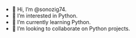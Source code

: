 - 👋 Hi, I’m @sonozig74.
- 👀 I’m interested in Python.
- 🌱 I’m currently learning Python.
- 💞️ I’m looking to collaborate on Python projects.
